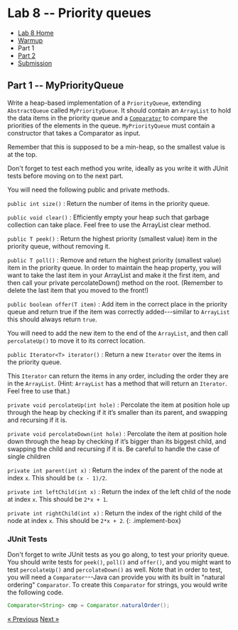 # Lab 8 -- Priority queues

* [Lab 8 Home](index.html)
* [Warmup](warmup.html)
* Part 1
* [Part 2](part2.html)
* [Submission](submission.html)


## Part 1 -- MyPriorityQueue

Write a heap-based implementation of a `PriorityQueue`, extending
`AbstractQueue` called `MyPriorityQueue`. It should contain an `ArrayList` to
hold the data items in the priority queue and a
[`Comparator`](https://docs.oracle.com/en/java/javase/11/docs/api/java.base/java/util/Comparator.html)
to compare the priorities of the elements in the queue. `MyPriorityQueue` must
contain a constructor that takes a Comparator as input.

Remember that this is supposed to be a min-heap, so the smallest value is at
the top.

Don't forget to test each method you write, ideally as you write it with JUnit
tests before moving on to the next part.

You will need the following public and private methods.

`public int size()`
: Return the number of items in the priority queue.

`public void clear()`
: Efficiently empty your heap such that garbage collection can take place. Feel
  free to use the ArrayList clear method.

`public T peek()`
: Return the highest priority (smallest value) item in the priority queue,
  without removing it.

`public T poll()`
: Remove and return the highest priority (smallest value) item in the priority
  queue.  In order to maintain the heap property, you will want to take the last
  item in your ArrayList and make it the first item, and then call your private
  percolateDown() method on the root.  (Remember to delete the last item that
  you moved to the front!)

`public boolean offer(T item)`
: Add item in the correct place in the priority queue and return true if the
  item was correctly added---similar to `ArrayList` this should always return
  `true`.

  You will need to add the new item to the end of the `ArrayList`, and then call `percolateUp()` to move it to its correct location.

`public Iterator<T> iterator()`
: Return a new `Iterator` over the items in the priority queue.

  This `Iterator` can return the items in any order, including the order they are in the `ArrayList`.  (Hint:  `ArrayList` has a method that will return an `Iterator`.  Feel free to use that.)

`private void percolateUp(int hole)`
: Percolate the item at position hole up through the heap by checking if it
  it’s smaller than its parent, and swapping and recursing if it is.

`private void percolateDown(int hole)`
: Percolate the item at position hole down through the heap by checking if
  it’s bigger than its biggest child, and swapping the child and recursing if it
  is.  Be careful to handle the case of single children

`private int parent(int x)`
: Return the index of the parent of the node at index `x`.  This should be `(x - 1)/2`.

`private int leftChild(int x)`
: Return the index of the left child of the node at index `x`. This should be `2*x + 1`.

`private int rightChild(int x)`
: Return the index of the right child of the node at index `x`.  This should be `2*x + 2`.
{: .implement-box}

### JUnit Tests

Don't forget to write JUnit tests as you go along, to test your priority
queue. You should write tests for `peek()`, `poll()` and `offer()`, and you might want to
test `percolateUp()` and `percolateDown()` as well.  Note that in order to test, you
will need a `Comparator`---Java can provide you with its built in "natural
ordering" `Comparator`.  To create this `Comparator` for strings, you would write
the following code.
```java
Comparator<String> cmp = Comparator.naturalOrder();
```

[&laquo; Previous](index.html)   [Next &raquo;](part2.html)